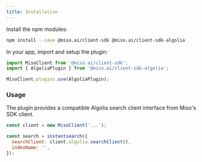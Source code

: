 ```yaml
---
title: Installation
---
```


Install the npm modules:

```bash
npm install --save @miso.ai/client-sdk @miso.ai/client-sdk-algolia
```

In your app, import and setup the plugin:

```js
import MisoClient from '@miso.ai/client-sdk';
import { AlgoliaPlugin } from '@miso.ai/client-sdk-algolia';

MisoClient.plugins.use(AlgoliaPlugin);
```

### Usage

The plugin provides a compatible Algolia search client interface from Miso's SDK client.

```js
const client = new MisoClient('...');

const search = instantsearch({
  searchClient: client.algolia.searchClient(),
  indexName: '',
});
```
